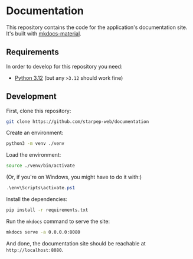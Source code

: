 # Documentation

This repository contains the code for the application's documentation site. It's built with [mkdocs-material](https://squidfunk.github.io/mkdocs-material/).

## Requirements

In order to develop for this repository you need:

* [Python 3.12](https://www.python.org) (but any `>3.12` should work fine)

## Development

First, clone this repository:

```bash
git clone https://github.com/starpep-web/documentation
```

Create an environment:

```bash
python3 -m venv ./venv
```

Load the environment:

```bash
source ./venv/bin/activate
```

(Or, if you're on Windows, you might have to do it with:)

```powershell
.\env\Scripts\activate.ps1
```

Install the dependencies:

```bash
pip install -r requirements.txt
```

Run the `mkdocs` command to serve the site:

```bash
mkdocs serve -a 0.0.0.0:8080
```

And done, the documentation site should be reachable at `http://localhost:8080`.
